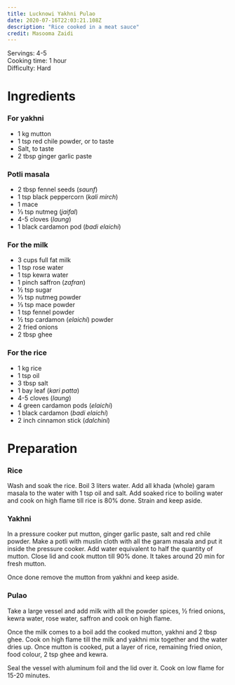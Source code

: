 ```yaml
---
title: Lucknowi Yakhni Pulao
date: 2020-07-16T22:03:21.108Z
description: "Rice cooked in a meat sauce"
credit: Masooma Zaidi
---
```

Servings: 4-5  
Cooking time: 1 hour  
Difficulty: Hard  

# Ingredients

### For yakhni

* 1 kg mutton
* 1 tsp red chile powder, or to taste
* Salt, to taste
* 2 tbsp ginger garlic paste

### Potli masala

* 2 tbsp fennel seeds (_saunf_)
* 1 tsp black peppercorn (_kali mirch_)
* 1 mace
* ⅓ tsp nutmeg (_jaifal_)
* 4-5 cloves (_laung_)
* 1 black cardamon pod (_badi elaichi_)

### For the milk

* 3 cups full fat milk
* 1 tsp rose water
* 1 tsp kewra water
* 1 pinch saffron (_zafran_)
* ½ tsp sugar
* ⅓ tsp nutmeg powder
* ⅓ tsp mace powder
* 1 tsp fennel powder
* ½ tsp cardamon (_elaichi_) powder
* 2 fried onions
* 2 tbsp ghee

### For the rice

* 1 kg rice
* 1 tsp oil
* 3 tbsp salt
* 1 bay leaf (_kari patta_)
* 4-5 cloves (_laung_)
* 4 green cardamon pods (_elaichi_)
* 1 black cardamon (_badi elaichi_)
* 2 inch cinnamon stick (_dalchini_)

# Preparation

### Rice
Wash and soak the rice. Boil 3 liters water. Add all khada (whole) garam masala to the water with 1 tsp oil and salt. Add soaked rice to boiling water and cook on high flame till rice is 80% done. Strain and keep aside.

### Yakhni
In a pressure cooker put mutton, ginger garlic paste, salt and red chile powder. Make a potli with muslin cloth with all the garam masala and put it inside the pressure cooker. Add water equivalent to half the quantity of mutton. Close lid and cook mutton till 90% done. It takes around 20 min for fresh mutton.

Once done remove the mutton from yakhni and keep aside.

### Pulao

Take a large vessel and add milk with all the powder spices, ½ fried onions, kewra water, rose water, saffron and cook on high flame.

Once the milk comes to a boil add the cooked mutton, yakhni and 2 tbsp ghee. Cook on high flame till the milk and yakhni mix together and the water dries up. Once mutton is cooked, put a layer of rice, remaining fried onion, food colour, 2 tsp ghee and kewra.

Seal the vessel with aluminum foil and the lid over it. Cook on low flame for 15-20 minutes.
